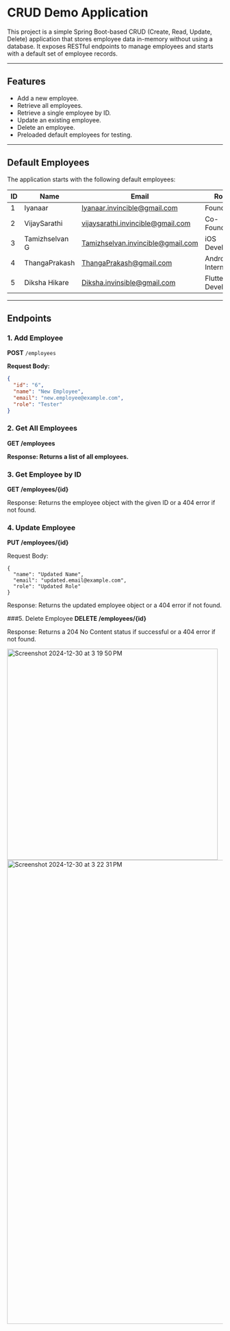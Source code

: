 # CRUD Demo Application

This project is a simple Spring Boot-based CRUD (Create, Read, Update, Delete) application that stores employee data in-memory without using a database. It exposes RESTful endpoints to manage employees and starts with a default set of employee records.

---

## Features
- Add a new employee.
- Retrieve all employees.
- Retrieve a single employee by ID.
- Update an existing employee.
- Delete an employee.
- Preloaded default employees for testing.

---

## Default Employees

The application starts with the following default employees:

| ID  | Name             | Email                                | Role              |
|-----|------------------|--------------------------------------|-------------------|
| 1   | Iyanaar          | Iyanaar.invincible@gmail.com         | Founder           |
| 2   | VijaySarathi     | vijaysarathi.invincible@gmail.com    | Co-Founder        |
| 3   | Tamizhselvan G   | Tamizhselvan.invincible@gmail.com    | iOS Developer     |
| 4   | ThangaPrakash    | ThangaPrakash@gmail.com              | Android Intern    |
| 5   | Diksha Hikare    | Diksha.invinsible@gmail.com          | Flutter Developer |

---

## Endpoints

### 1. Add Employee
**POST** `/employees`

**Request Body:**
```json
{
  "id": "6",
  "name": "New Employee",
  "email": "new.employee@example.com",
  "role": "Tester"
}
```
### 2. Get All Employees
**GET /employees**

**Response: Returns a list of all employees.**

### 3. Get Employee by ID
**GET /employees/{id}**

Response: Returns the employee object with the given ID or a 404 error if not found.

### 4. Update Employee
**PUT /employees/{id}**

Request Body:

```
{
  "name": "Updated Name",
  "email": "updated.email@example.com",
  "role": "Updated Role"
}
```
Response: Returns the updated employee object or a 404 error if not found.

###5. Delete Employee
**DELETE /employees/{id}**

Response: Returns a 204 No Content status if successful or a 404 error if not found.


<img width="492" alt="Screenshot 2024-12-30 at 3 19 50 PM" src="https://github.com/user-attachments/assets/000e038c-9c87-49f1-9f1b-3720db915b72" />


<img width="1081" alt="Screenshot 2024-12-30 at 3 22 31 PM" src="https://github.com/user-attachments/assets/e22f6010-3ee5-4c5f-bf90-9f2bf4c14a0e" />
